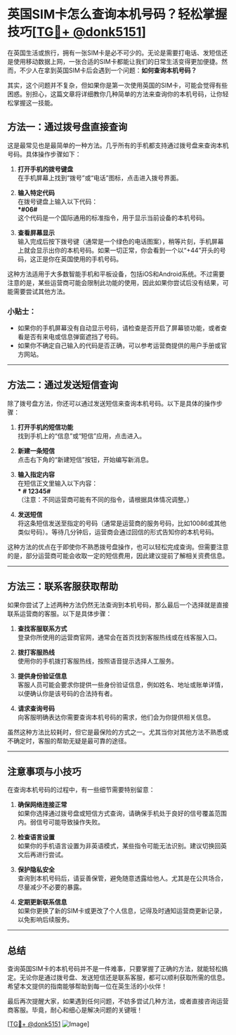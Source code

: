 # 英国SIM卡怎么查询本机号码？轻松掌握技巧[[TG💪+ @donk5151](https://t.me/s/donk5151)]

在英国生活或旅行，拥有一张SIM卡是必不可少的。无论是需要打电话、发短信还是使用移动数据上网，一张合适的SIM卡都能让我们的日常生活变得更加便捷。然而，不少人在拿到英国SIM卡后会遇到一个问题：**如何查询本机号码？**  

其实，这个问题并不复杂，但如果你是第一次使用英国的SIM卡，可能会觉得有些困惑。别担心，这篇文章将详细教你几种简单的方法来查询你的本机号码，让你轻松掌握这一技能。

## 方法一：通过拨号盘直接查询

这是最常见也是最简单的一种方法。几乎所有的手机都支持通过拨号盘来查询本机号码。具体操作步骤如下：

1. **打开手机的拨号键盘**  
   在手机屏幕上找到“拨号”或“电话”图标，点击进入拨号界面。

2. **输入特定代码**  
   在拨号键盘上输入以下代码：  
   **\*#06#**  
   这个代码是一个国际通用的标准指令，用于显示当前设备的本机号码。

3. **查看屏幕显示**  
   输入完成后按下拨号键（通常是一个绿色的电话图案），稍等片刻，手机屏幕上就会显示出你的本机号码。如果一切正常，你会看到一个以“+44”开头的号码，这正是你在英国使用的手机号码。

这种方法适用于大多数智能手机和平板设备，包括iOS和Android系统。不过需要注意的是，某些运营商可能会限制此功能的使用，因此如果你尝试后没有结果，可能需要尝试其他方法。

### 小贴士：
- 如果你的手机屏幕没有自动显示号码，请检查是否开启了屏幕锁功能，或者查看是否有来电或信息弹窗遮挡了号码。
- 如果你不确定自己输入的代码是否正确，可以参考运营商提供的用户手册或官方网站。

---

## 方法二：通过发送短信查询

除了拨号盘方法，你还可以通过发送短信来查询本机号码。以下是具体的操作步骤：

1. **打开手机的短信功能**  
   找到手机上的“信息”或“短信”应用，点击进入。

2. **新建一条短信**  
   点击右下角的“新建短信”按钮，开始编写新消息。

3. **输入指定内容**  
   在短信正文里输入以下内容：  
   **\* # 12345#**  
   （注意：不同运营商可能有不同的指令，请根据具体情况调整。）

4. **发送短信**  
   将这条短信发送至指定的号码（通常是运营商的服务号码，比如10086或其他类似号码）。等待几分钟后，运营商会通过回信的形式告知你的本机号码。

这种方法的优点在于即使你不熟悉拨号盘操作，也可以轻松完成查询。但需要注意的是，部分运营商可能会收取一定的短信费用，因此建议提前了解相关资费信息。

---

## 方法三：联系客服获取帮助

如果你尝试了上述两种方法仍然无法查询到本机号码，那么最后一个选择就是直接联系运营商的客服。以下是具体步骤：

1. **查找客服联系方式**  
   登录你所使用的运营商官网，通常会在首页找到客服热线或在线客服入口。

2. **拨打客服热线**  
   使用你的手机拨打客服热线，按照语音提示选择人工服务。

3. **提供身份验证信息**  
   客服人员可能会要求你提供一些身份验证信息，例如姓名、地址或账单详情，以便确认你是该号码的合法持有者。

4. **请求查询号码**  
   向客服明确表达你需要查询本机号码的需求，他们会为你提供相关信息。

虽然这种方法比较耗时，但它是最保险的方式之一。尤其当你对其他方法不熟悉或不确定时，客服的帮助无疑是最可靠的途径。

---

## 注意事项与小技巧

在查询本机号码的过程中，有一些细节需要特别留意：

1. **确保网络连接正常**  
   如果你选择通过拨号盘或短信方式查询，请确保手机处于良好的信号覆盖范围内。弱信号可能导致操作失败。

2. **检查语言设置**  
   如果你的手机语言设置为非英语模式，某些指令可能无法识别。建议切换回英文后再进行尝试。

3. **保护隐私安全**  
   查询到本机号码后，请妥善保管，避免随意透露给他人。尤其是在公共场合，尽量减少不必要的暴露。

4. **定期更新联系信息**  
   如果你更换了新的SIM卡或更改了个人信息，记得及时通知运营商更新记录，以免影响后续服务。

---

## 总结

查询英国SIM卡的本机号码并不是一件难事，只要掌握了正确的方法，就能轻松搞定。无论你是通过拨号盘、发送短信还是联系客服，都可以顺利获取所需的信息。希望本文提供的指南能够帮助到每一位在英生活的小伙伴！

最后再次提醒大家，如果遇到任何问题，不妨多尝试几种方法，或者直接咨询运营商客服。毕竟，耐心和细心是解决问题的关键哦！

[[TG💪+ @donk5151](https://t.me/s/donk5151) ![Image](https://i.postimg.cc/rwNCRYN7/Snipaste-2025-04-30-17-27-05.png)]